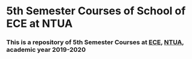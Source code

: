 # 5th Semester Courses of School of ECE at NTUA


### This is a repository of 5th Semester Courses at [ECE](https://www.ece.ntua.gr/en), [NTUA](https://www.ntua.gr/en), academic year 2019-2020